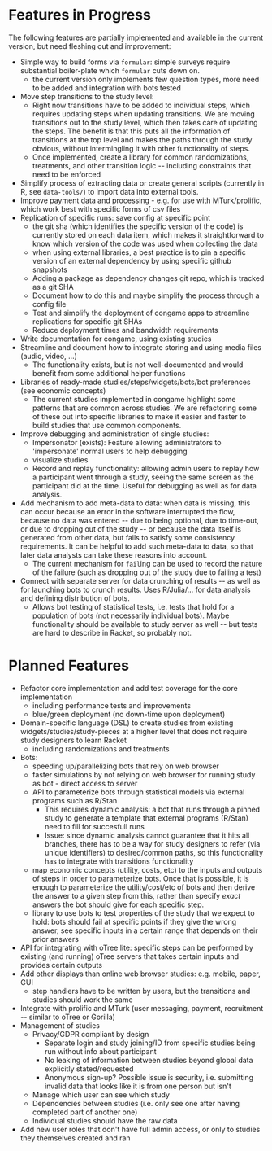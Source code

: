 # Features in Progress

The following features are partially implemented and available in the current version, but need fleshing out and improvement:

- Simple way to build forms via `formular`: simple surveys require substantial boiler-plate which `formular` cuts down on. 
   + the current version only implements few question types, more need to be added and integration with bots tested
- Move step transitions to the study level:
   + Right now transitions have to be added to individual steps, which requires updating steps when updating transitions. We are moving transitions out to the study level, which then takes care of updating the steps. The benefit is that this puts all the information of transitions at the top level and makes the paths through the study obvious, without intermingling it with other functionality of steps.
   + Once implemented, create a library for common randomizations, treatments, and other transition logic -- including constraints that need to be enforced
- Simplify process of extracting data or create general scripts (currently in R, see `data-tools/`) to import data into external tools.
- Improve payment data and processing - e.g. for use with MTurk/prolific, which work best with specific forms of csv files
- Replication of specific runs: save config at specific point
   - the git sha (which identifies the specific version of the code) is currently stored on each data item, which makes it straightforward to know which version of the code was used when collecting the data
   + when using external libraries, a best practice is to pin a specific version of an external dependency by using specific github snapshots
   + Adding a package as dependency changes git repo, which is tracked as a git SHA
   + Document how to do this and maybe simplify the process through a config file
   + Test and simplify the deployment of congame apps to streamline replications for specific git SHAs
   + Reduce deployment times and bandwidth requirements
- Write documentation for congame, using existing studies
- Streamline and document how to integrate storing and using media files (audio, video, ...)
   + The functionality exists, but is not well-documented and would benefit from some additional helper functions
- Libraries of ready-made studies/steps/widgets/bots/bot preferences (see economic concepts)
   + The current studies implemented in congame highlight some patterns that are common across studies. We are refactoring some of these out into specific libraries to make it easier and faster to build studies that use common components.
- Improve debugging and administration of single studies:
    + Impersonator (exists): Feature allowing administrators to 'impersonate' normal users to help debugging
    + visualize studies
    + Record and replay functionality: allowing admin users to replay how a participant went through a study, seeing the same screen as the participant did at the time. Useful for debugging as well as for data analysis.
- Add mechanism to add meta-data to data: when data is missing, this can occur because an error in the software interrupted the flow, because no data was entered -- due to being optional, due to time-out, or due to dropping out of the study -- or because the data itself is generated from other data, but fails to satisfy some consistency requirements. It can be helpful to add such meta-data to data, so that later data analysts can take these reasons into account.
    + The current mechanism for `fail`ing can be used to record the nature of the failure (such as dropping out of the study due to failing a test)
- Connect with separate server for data crunching of results -- as well as for launching bots to crunch results. Uses R/Julia/... for data analysis and defining distribution of bots.
  + Allows bot testing of statistical tests, i.e. tests that hold for a population of bots (not necessarily individual bots). Maybe functionality should be available to study server as well -- but tests are hard to describe in Racket, so probably not.
    
# Planned Features

- Refactor core implementation and add test coverage for the core implementation
  + including performance tests and improvements
  + blue/green deployment (no down-time upon deployment)
- Domain-specific language (DSL) to create studies from existing widgets/studies/study-pieces at a higher level that does not require study designers to learn Racket
  + including randomizations and treatments
- Bots:
  + speeding up/parallelizing bots that rely on web browser
  + faster simulations by not relying on web browser for running study as bot - direct access to server
  + API to parameterize bots through statistical models via external programs such as R/Stan
    - This requires dynamic analysis: a bot that runs through a pinned study to generate a template that external programs (R/Stan) need to fill for succesfull runs
    - Issue: since dynamic analysis cannot guarantee that it hits all branches, there has to be a way for study designers to refer (via unique identifiers) to desired/common paths, so this functionality has to integrate with transitions functionality
  + map economic concepts (utility, costs, etc) to the inputs and outputs of steps in order to parameterize bots. Once that is possible, it is enough to parameterize the utility/cost/etc of bots and then derive the answer to a given step from this, rather than specify *exact* answers the bot should give for each specific step.
  + library to use bots to test properties of the study that we expect to hold: bots should fail at specific points if they give the wrong answer, see specific inputs in a certain range that depends on their prior answers
- API for integrating with oTree lite: specific steps can be performed by existing (and running) oTree servers that takes certain inputs and provides certain outputs
- Add other displays than online web browser studies: e.g. mobile, paper, GUI
  + step handlers have to be written by users, but the transitions and studies should work the same
- Integrate with prolific and MTurk (user messaging, payment, recruitment -- similar to oTree or Gorilla)
- Management of studies
  + Privacy/GDPR compliant by design
    - Separate login and study joining/ID from specific studies being run without info about participant
    - No leaking of information between studies beyond global data explicitly stated/requested
    - Anonymous sign-up? Possible issue is security, i.e. submitting invalid data that looks like it is from one person but isn't
  + Manage which user can see which study
  + Dependencies between studies (i.e. only see one after having completed part of another one)
  + Individual studies should have the raw data
- Add new user roles that don't have full admin access, or only to studies they themselves created and ran
